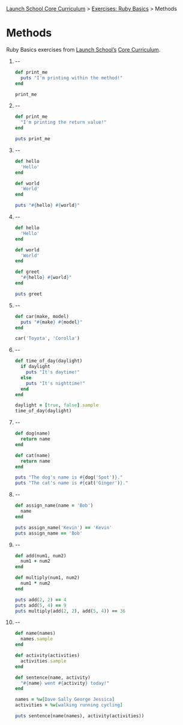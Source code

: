 [Launch School Core Curriculum][readme] >
[Exercises: Ruby Basics][ruby-basics] >
Methods

# Methods

Ruby Basics exercises from [Launch School’s][launch-school] [Core Curriculum][core-curriculum].

1.  --

    ```ruby
    def print_me
      puts "I'm printing within the method!"
    end

    print_me
    ```

2.  --

    ```ruby
    def print_me
      "I'm printing the return value!"
    end

    puts print_me
    ```

3.  --

    ```ruby
    def hello
      'Hello'
    end

    def world
      'World'
    end

    puts "#{hello} #{world}"
    ```

4.  --

    ```ruby
    def hello
      'Hello'
    end

    def world
      'World'
    end

    def greet
      "#{hello} #{world}"
    end

    puts greet
    ```

5.  --

    ```ruby
    def car(make, model)
      puts "#{make} #{model}"
    end

    car('Toyota', 'Corolla')
    ```

6.  --

    ```ruby
    def time_of_day(daylight)
      if daylight
        puts "It's daytime!"
      else
        puts "It's nighttime!"
      end
    end

    daylight = [true, false].sample
    time_of_day(daylight)
    ```

7.  --

    ```ruby
    def dog(name)
      return name
    end

    def cat(name)
      return name
    end

    puts "The dog's name is #{dog('Spot')}."
    puts "The cat's name is #{cat('Ginger')}."
    ```

8.  --

    ```ruby
    def assign_name(name = 'Bob')
      name
    end

    puts assign_name('Kevin') == 'Kevin'
    puts assign_name == 'Bob'
    ```

9.  --

    ```ruby
    def add(num1, num2)
      num1 + num2
    end

    def multiply(num1, num2)
      num1 * num2
    end

    puts add(2, 2) == 4
    puts add(5, 4) == 9
    puts multiply(add(2, 2), add(5, 4)) == 36
    ```

10. --

    ```ruby
    def name(names)
      names.sample
    end

    def activity(activities)
      activities.sample
    end

    def sentence(name, activity)
      "#{name} went #{activity} today!"
    end

    names = %w[Dave Sally George Jessica]
    activities = %w[walking running cycling]

    puts sentence(name(names), activity(activities))
    ```

[readme]: /README.md
[ruby-basics]: ruby-basics-contents.md
[core-curriculum]: https://launchschool.com/courses
[launch-school]: https://launchschool.com
